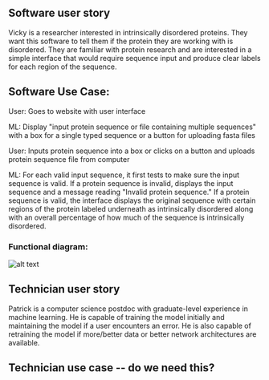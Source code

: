 ## Software user story

Vicky is a researcher interested in intrinsically disordered proteins. They want this software 
to tell them if the protein they are working with is disordered. They are familiar with protein 
research and are interested in a simple interface that would require sequence input and produce 
clear labels for each region of the sequence.


## Software Use Case: 

User: Goes to website with user interface 

ML: Display "input protein sequence or file containing multiple sequences" with a box for a 
single typed sequence or a button for uploading fasta files

User: Inputs protein sequence into a box or clicks on a button and uploads protein sequence file 
from computer

ML: For each valid input sequence, it first tests to make sure the input sequence is valid.
    If a protein sequence is invalid, displays the input sequence and a message reading "Invalid
    protein sequence." If a protein sequence is valid, the interface displays the original sequence with certain regions of the 
    protein labeled underneath as intrinsically disordered along with an overall percentage of 
    how much of the sequence is intrinsically disordered.

### Functional diagram:
![alt text](https://github.com/Intrinsically-Disordered/main-project/blob/main/doc/chart.jpg?raw=True)


## Technician user story
Patrick is a computer science postdoc with graduate-level experience in machine learning. He is 
capable of training the model initially and maintaining the model if a user encounters an error. 
He is also capable of retraining the model if more/better data or better network architectures 
are available.


## Technician use case -- do we need this?
